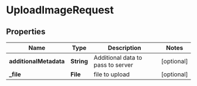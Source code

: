 

# UploadImageRequest


## Properties

| Name | Type | Description | Notes |
|------------ | ------------- | ------------- | -------------|
|**additionalMetadata** | **String** | Additional data to pass to server |  [optional] |
|**_file** | **File** | file to upload |  [optional] |



